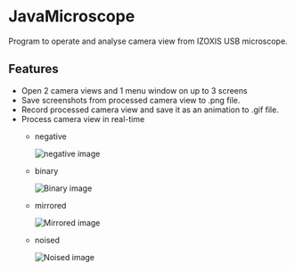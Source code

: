 # JavaMicroscope

Program to operate and analyse camera view from IZOXIS USB microscope.

## Features

  *  Open 2 camera views and 1 menu window on up to 3 screens
  *  Save screenshots from processed camera view to .png file.
  *  Record processed camera view and save it as an animation to .gif file.
  *  Process camera view in real-time
     *  negative
   
        ![negative image][negative]
    
     *  binary
   
        ![Binary image][binary]
   
     *  mirrored
   
        ![Mirrored image][mirror]
   
     *  noised
   
        ![Noised image][noise]
      


[negative]: https://github.com/PiotrZycki/JavaMicroscope/assets/96142056/1758eb77-dc74-42df-8787-e87c7cb2dce5
[binary]: https://github.com/PiotrZycki/JavaMicroscope/assets/96142056/8ae177f9-5b98-4632-8df6-d6c9449c754b
[mirror]: https://github.com/PiotrZycki/JavaMicroscope/assets/96142056/909a6744-a17c-46f6-a1f7-1ce5c9ff5567
[noise]: https://github.com/PiotrZycki/JavaMicroscope/assets/96142056/25e07361-f764-439b-9750-9c52949d28c2
